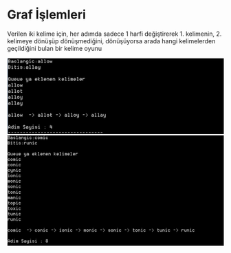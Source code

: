 # Graf İşlemleri

Verilen iki kelime için, her adımda sadece 1 harfi değiştirerek 1.
kelimenin, 2. kelimeye dönüşüp dönüşmediğini, dönüşüyorsa arada
hangi kelimelerden geçildiğini bulan bir kelime oyunu

<img src="https://github.com/seymenmurat16/Graph/blob/master/1.PNG">
<img src="https://github.com/seymenmurat16/Graph/blob/master/2.PNG">
